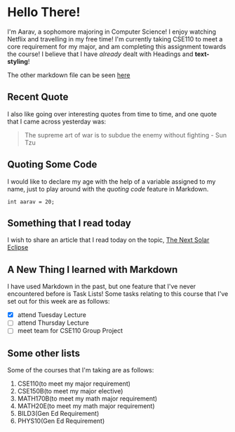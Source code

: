 # Hello There!

I'm Aarav, a sophomore majoring in Computer Science! I enjoy watching Netflix and travelling in my free time! I'm currently taking CSE110 to meet a core requirement for my major, and am completing this assignment towards the course!
I believe that I have *already* dealt with Headings and **text-styling**!

The other markdown file can be seen [here](README.md)

## Recent Quote
I also like going over interesting quotes from time to time, and one quote that I came across yesterday was:
> The supreme art of war is to subdue the enemy without fighting - Sun Tzu

## Quoting Some Code
I would like to declare my age with the help of a variable assigned to my name, just to play around with the *quoting code* feature in Markdown.
```
int aarav = 20;
```

## Something that I read today
I wish to share an article that I read today on the topic, [The Next Solar Eclipse](https://www.bbc.com/news/world-us-canada-68768121)

## A New Thing I learned with Markdown
I have used Markdown in the past, but one feature that I've never encountered before is Task Lists! Some tasks relating to this course that I've set out for this week are as follows:

- [x] attend Tuesday Lecture
- [ ] attend Thursday Lecture
- [ ] meet team for CSE110 Group Project

## Some other lists

Some of the courses that I'm taking are as follows:
1. CSE110(to meet my major requirement)
2. CSE150B(to meet my major elective)
3. MATH170B(to meet my math major requirement)
4. MATH20E(to meet my math major requirement)
5. BILD3(Gen Ed Requirement)
6. PHYS10(Gen Ed Requirement)
